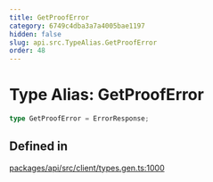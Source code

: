 ```yaml
---
title: GetProofError
category: 6749c4dba3a7a4005bae1197
hidden: false
slug: api.src.TypeAlias.GetProofError
order: 48
---
```


# Type Alias: GetProofError

```ts
type GetProofError = ErrorResponse;
```

## Defined in

[packages/api/src/client/types.gen.ts:1000](https://github.com/zkcloudworker/minatokens-lib/blob/main/packages/api/src/client/types.gen.ts#L1000)
